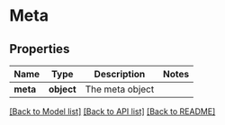 # Meta

## Properties
Name | Type | Description | Notes
------------ | ------------- | ------------- | -------------
**meta** | **object** | The meta object | 

[[Back to Model list]](../README.md#documentation-for-models) [[Back to API list]](../README.md#documentation-for-api-endpoints) [[Back to README]](../README.md)


